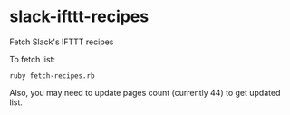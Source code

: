 # slack-ifttt-recipes
Fetch Slack's IFTTT recipes

To fetch list:

	ruby fetch-recipes.rb
	
	
Also, you may need to update pages count (currently 44) to get updated list.

